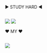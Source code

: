 ▶ STUDY HARD ◀ <br>
<br>

<img src="https://img.shields.io/badge/Eclipse IDE-83B81A?style=flat-square&logo=eclipseide&logoColor=2C2255"/>
<img src="https://img.shields.io/badge/Python-83B81A?style=flat-square&logo=python&logoColor=3776AB"/>


♥ MY ♥<br>
<br>

<img src="https://img.shields.io/badge/캐식이-83B81A?style=flat-square&logo=hyundai&logoColor=002C5F"/>
